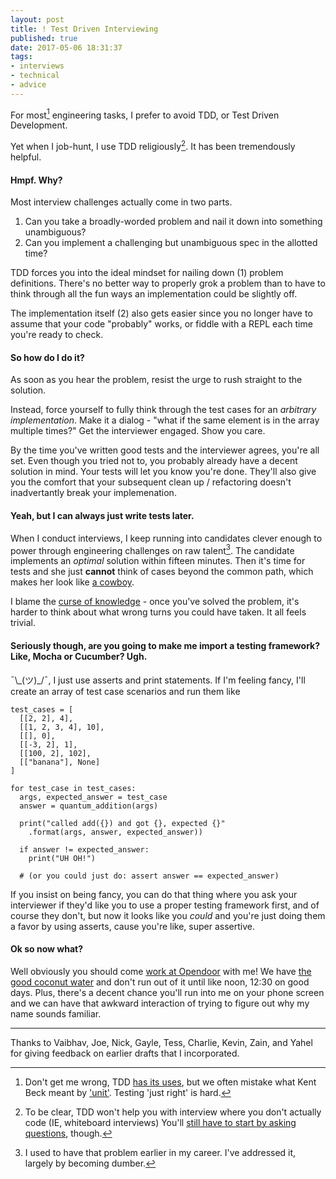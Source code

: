 ```yaml
---
layout: post
title: ! Test Driven Interviewing
published: true
date: 2017-05-06 18:31:37
tags:
- interviews
- technical
- advice
---
```


For most[^tdd] engineering tasks, I prefer to avoid TDD, or Test Driven Development.

Yet when I job-hunt, I use TDD religiously[^coding]. It has been tremendously helpful.

#### Hmpf. Why?
Most interview challenges actually come in two parts.

1. Can you take a broadly-worded problem and nail it down into something unambiguous?
2. Can you implement a challenging but unambiguous spec in the allotted time?

TDD forces you into the ideal mindset for nailing down (1) problem definitions. There's no better way to properly grok a problem than to have to think through all the fun ways an implementation could be slightly off.

The implementation itself (2) also gets easier since you no longer have to assume that your code "probably" works, or fiddle with a REPL each time you're ready to check.

#### So how do I do it?
As soon as you hear the problem, resist the urge to rush straight to the solution.

Instead, force yourself to fully think through the test cases for an _arbitrary implementation_. Make it a dialog - "what if the same element is in the array multiple times?" Get the interviewer engaged. Show you care.

By the time you've written good tests and the interviewer agrees, you're all set.  Even though you tried not to, you probably already have a decent solution in mind. Your tests will let you know you're done. They'll also give you the comfort that your subsequent clean up / refactoring doesn't inadvertantly break your implemenation.

#### Yeah, but I can always just write tests later.
When I conduct interviews, I keep running into candidates clever enough to power through engineering challenges on raw talent[^smarter]. The candidate implements an _optimal_ solution within fifteen minutes. Then it's time for tests and she just **cannot** think of cases beyond the common path, which makes her look like [a cowboy](http://blog.thefirehoseproject.com/posts/best-team-tactics-to-write-software/).

I blame the [curse of knowledge](https://hbr.org/2006/12/the-curse-of-knowledge;at/1) - once you've solved the problem, it's harder to think about what wrong turns you could have taken. It all feels trivial.

#### Seriously though, are you going to make me import a testing framework? Like, Mocha or Cucumber? Ugh.

¯\\\_\(ツ\)\_/¯, I just use asserts and print statements. If I'm feeling fancy, I'll create an array of test case scenarios and run them like

    test_cases = [
      [[2, 2], 4],
      [[1, 2, 3, 4], 10],
      [[], 0],
      [[-3, 2], 1],
      [[100, 2], 102],
      [["banana"], None]
    ]

    for test_case in test_cases:
      args, expected_answer = test_case
      answer = quantum_addition(args)

      print("called add({}) and got {}, expected {}"
        .format(args, answer, expected_answer))

      if answer != expected_answer:
        print("UH OH!")

      # (or you could just do: assert answer == expected_answer)

If you insist on being fancy, you can do that thing where you ask your interviewer if they'd like you to use a proper testing framework first, and of course they don't, but now it looks like you _could_ and you're just doing them a favor by using asserts, cause you're like, super assertive.

#### Ok so now what?
Well obviously you should come [work at Opendoor](https://jobs.lever.co/opendoor/f1bace9e-8d29-4d45-a72b-98e2c06bf2c1?lever-via=aHMDi1LN8p) with me! We have [the good coconut water](https://static1.squarespace.com/static/544a7286e4b0e537e01eb8e0/583e0f3c59cc68a8c3dcbc35/5841eb973e00be994a516b61/1480715164561/slide1%402x.jpg) and don't run out of it until like noon, 12:30 on good days. Plus, there's a decent chance you'll run into me on your phone screen and we can have that awkward interaction of trying to figure out why my name sounds familiar.

<hr>

Thanks to Vaibhav, Joe, Nick, Gayle, Tess, Charlie, Kevin, Zain, and Yahel for giving feedback on earlier drafts that I incorporated.

[^tdd]: Don't get me wrong, TDD [has its uses](https://www.facebook.com/notes/kent-beck/rip-tdd/750840194948847/), but we often mistake what Kent Beck meant by ['unit']( https://martinfowler.com/bliki/UnitTest.html). Testing 'just right' is hard.
[^coding]: To be clear, TDD won't help you with interview where you don't actually code (IE, whiteboard interviews)  You'll [still have to start by asking questions](https://medium.com/green-river-web-mobile-developers/surviving-your-first-technical-interview-inquisition-tips-tricks-live-demos-739ca0f8f845fuq), though.
[^smarter]: I used to have that problem earlier in my career. I've addressed it, largely by becoming dumber.
